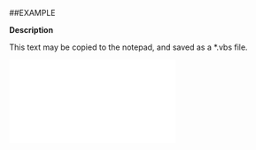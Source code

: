 

##EXAMPLE

**Description**

This text may be copied to the notepad, and saved as a *.vbs file.

![](../../Examples/vbs/ClientScript.OnSelectionRemoveClicked.vbs.txt)





